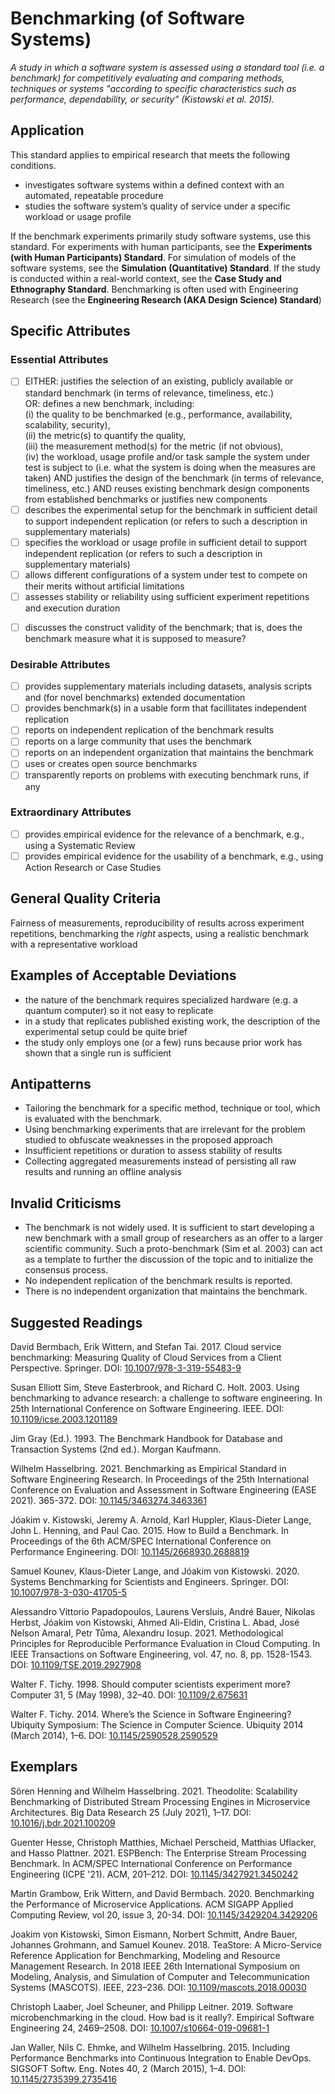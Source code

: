 # Benchmarking (of Software Systems)
<standard name="Benchmarking (of Software Systems)">

*<desc>A study in which a software system is assessed using a standard tool (i.e. a benchmark) for competitively evaluating and comparing methods, techniques or systems "according to specific characteristics such as performance, dependability, or security” (Kistowski et al. 2015).</desc>*

## Application 

This standard applies to empirical research that meets the following conditions.

-   investigates software systems within a defined context with an automated, repeatable procedure
-   studies the software system’s quality of service under a specific workload or usage profile

If the benchmark experiments primarily study software systems, use this standard. 
For experiments with human participants, see the **Experiments (with Human Participants) Standard**.
For simulation of models of the software systems, see the **Simulation (Quantitative) Standard**.
If the study is conducted within a real-world context, see the **Case Study and Ethnography Standard**.
Benchmarking is often used with Engineering Research (see the **Engineering Research (AKA Design Science) Standard**)

## Specific Attributes
### Essential Attributes
<checklist name="Essential">

<method>        
        
- [ ]   EITHER: justifies the selection of an existing, publicly available or standard benchmark (in terms of relevance, timeliness, etc.)  
        OR: defines a new benchmark, including:   
        (i)   the quality to be benchmarked (e.g., performance, availability, scalability, security),  
        (ii)  the metric(s) to quantify the quality,   
        (iii) the measurement method(s) for the metric (if not obvious),   
        (iv)  the workload, usage profile and/or task sample the system under test is subject to (i.e. what the system is doing when the measures are taken)
        AND justifies the design of the benchmark (in terms of relevance, timeliness, etc.)
        AND reuses existing benchmark design components from established benchmarks or justifies new components
- [ ]   describes the experimental setup for the benchmark in sufficient detail to support independent replication (or refers to such a description in supplementary materials)
- [ ]   specifies the workload or usage profile in sufficient detail to support independent replication (or refers to such a description in supplementary materials)
- [ ]   allows different configurations of a system under test to compete on their merits without artificial limitations
- [ ]   assesses stability or reliability using sufficient experiment repetitions and execution duration 
        
<discussion>
            
- [ ]   discusses the construct validity of the benchmark; that is, does the benchmark measure what it is supposed to measure?  
        
<other>                


</checklist>
    
### Desirable Attributes
<checklist name="Desirable">
    
- [ ]   provides supplementary materials including datasets, analysis scripts and (for novel benchmarks) extended documentation
- [ ]   provides benchmark(s) in a usable form that facillitates independent replication  
- [ ]	reports on independent replication of the benchmark results
- [ ]	reports on a large community that uses the benchmark
- [ ]	reports on an independent organization that maintains the benchmark
- [ ]	uses or creates open source benchmarks
- [ ]   transparently reports on problems with executing benchmark runs, if any

</checklist>
    
### Extraordinary Attributes
<checklist name="Extraordinary">

- [ ] provides empirical evidence for the relevance of a benchmark, e.g., using a Systematic Review
- [ ] provides empirical evidence for the usability of a benchmark, e.g., using Action Research or Case Studies

</checklist>
     
## General Quality Criteria 

Fairness of measurements, reproducibility of results across experiment repetitions, benchmarking the *right* aspects, using a realistic benchmark with a representative workload

## Examples of Acceptable Deviations 

-   the nature of the benchmark requires specialized hardware (e.g. a quantum computer) so it not easy to replicate
-   in a study that replicates published existing work, the description of the experimental setup could be quite brief
-   the study only employs one (or a few) runs because prior work has shown that a single run is sufficient

## Antipatterns 

-   Tailoring the benchmark for a specific method, technique or tool, which is evaluated with the benchmark.
-   Using benchmarking experiments that are irrelevant for the problem studied to obfuscate weaknesses in the proposed approach
-   Insufficient repetitions or duration to assess stability of results 
-   Collecting aggregated measurements instead of persisting all raw results and running an offline analysis

## Invalid Criticisms 

-   The benchmark is not widely used. It is sufficient to start developing a new benchmark with a small group of researchers as an offer to a larger scientific community. Such a proto-benchmark (Sim et al. 2003) can act as a template to further the discussion of the topic and to initialize the consensus process.
-   No independent replication of the benchmark results is reported.
-   There is no independent organization that maintains the benchmark.

## Suggested Readings

David Bermbach, Erik Wittern, and Stefan Tai. 2017. Cloud service benchmarking: Measuring Quality of Cloud Services from a Client Perspective. Springer. DOI: [10.1007/978-3-319-55483-9](https://doi.org/10.1007/978-3-319-55483-9)

Susan Elliott Sim, Steve Easterbrook, and Richard C. Holt. 2003. Using benchmarking to advance research: a challenge to software engineering. In 25th International Conference on Software Engineering. IEEE. DOI: [10.1109/icse.2003.1201189](https://doi.org/10.1109/icse.2003.1201189)

Jim Gray (Ed.). 1993. The Benchmark Handbook for Database and Transaction Systems (2nd ed.). Morgan Kaufmann.

Wilhelm Hasselbring. 2021. Benchmarking as Empirical Standard in Software Engineering Research. In Proceedings of the 25th International Conference on Evaluation and Assessment in Software Engineering (EASE 2021). 365-372. DOI: [10.1145/3463274.3463361](https://doi.org/10.1145/3463274.3463361)

Jóakim v. Kistowski, Jeremy A. Arnold, Karl Huppler, Klaus-Dieter Lange, John L. Henning, and Paul Cao. 2015. How to Build a Benchmark. In Proceedings of the 6th ACM/SPEC International Conference on Performance Engineering. DOI: [10.1145/2668930.2688819](https://doi.org/10.1145/2668930.2688819)

Samuel Kounev, Klaus-Dieter Lange, and Jóakim von Kistowski. 2020. Systems Benchmarking for Scientists and Engineers. Springer. DOI: [10.1007/978-3-030-41705-5](https://doi.org/10.1007/978-3-030-41705-5)

Alessandro Vittorio Papadopoulos,  Laurens Versluis, André Bauer, Nikolas Herbst,  Jóakim von Kistowski, Ahmed Ali-Eldin, Cristina L. Abad,  José Nelson Amaral, Petr Tůma, Alexandru Iosup. 2021. Methodological Principles for Reproducible Performance Evaluation in Cloud Computing. In IEEE Transactions on Software Engineering, vol. 47, no. 8, pp. 1528-1543. DOI: [10.1109/TSE.2019.2927908](https://doi.org/10.1109/TSE.2019.2927908)

Walter F. Tichy. 1998. Should computer scientists experiment more? Computer 31, 5 (May 1998), 32–40. DOI: [10.1109/2.675631](https://doi.org/10.1109/2.675631)

Walter F. Tichy. 2014. Where’s the Science in Software Engineering? Ubiquity Symposium: The Science in Computer Science. Ubiquity 2014 (March 2014), 1–6.  DOI: [10.1145/2590528.2590529](https://doi.org/10.1145/2590528.2590529)


## Exemplars

Sören Henning and Wilhelm Hasselbring. 2021. Theodolite: Scalability Benchmarking
of Distributed Stream Processing Engines in Microservice Architectures.
Big Data Research 25 (July 2021), 1–17. DOI: [10.1016/j.bdr.2021.100209](https://doi.org/10.1016/j.bdr.2021.100209)

Guenter Hesse, Christoph Matthies, Michael Perscheid, Matthias Uflacker, and Hasso Plattner. 2021. ESPBench: The Enterprise Stream Processing Benchmark. In ACM/SPEC International Conference on Performance Engineering (ICPE '21). ACM, 201–212. DOI: [10.1145/3427921.3450242](https://doi.org/10.1145/3427921.3450242)

Martin Grambow, Erik Wittern, and David Bermbach. 2020. Benchmarking the Performance of Microservice Applications. ACM SIGAPP Applied Computing Review, vol 20, issue 3, 20-34. DOI: [10.1145/3429204.3429206](https://doi.org/10.1145/3429204.3429206)
    
Joakim von Kistowski, Simon Eismann, Norbert Schmitt, Andre Bauer, Johannes Grohmann, and Samuel Kounev. 2018. TeaStore: A Micro-Service Reference Application for Benchmarking, Modeling and Resource Management Research. In 2018 IEEE 26th International Symposium on Modeling, Analysis, and Simulation of Computer and Telecommunication Systems (MASCOTS). IEEE, 223–236. DOI: [10.1109/mascots.2018.00030](https://doi.org/10.1109/mascots.2018.00030)

Christoph Laaber, Joel Scheuner, and Philipp Leitner. 2019. Software microbenchmarking in the cloud. How bad is it really?. Empirical Software Engineering 24, 2469–2508. DOI: [10.1007/s10664-019-09681-1](https://doi.org/10.1007/s10664-019-09681-1)

Jan Waller, Nils C. Ehmke, and Wilhelm Hasselbring. 2015. Including Performance Benchmarks into Continuous Integration to Enable DevOps. SIGSOFT Softw. Eng. Notes 40, 2 (March 2015), 1–4. DOI: [10.1145/2735399.2735416](https://doi.org/10.1145/2735399.2735416)

</standard>
